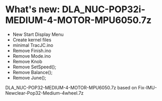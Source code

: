# What's new: DLA_NUC-POP32i-MEDIUM-4-MOTOR-MPU6050.7z
- New Start Display Menu
- Create kernel files
- minimal TracJC.ino
- Remove Finish.ino
- Remove Mode.ino
- Remove Knob
- Remove SetSpeed();
- Remove Balance();
- Remove June();

DLA_NUC-POP32-MEDIUM-4-MOTOR-MPU6050.7z based on Fix-IMU-Newclear-Pop32-Medium-4wheel.7z
